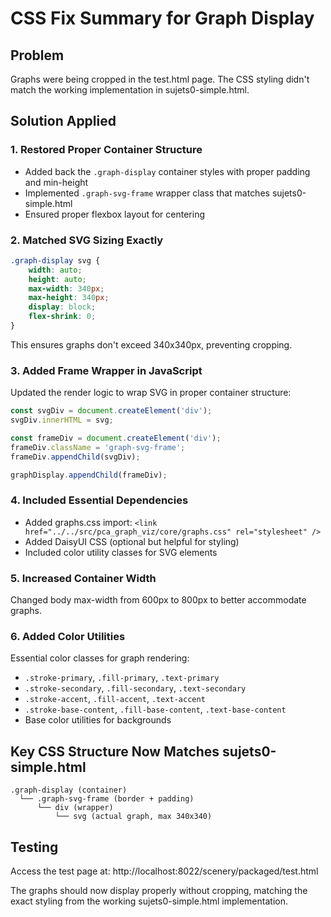 # CSS Fix Summary for Graph Display

## Problem
Graphs were being cropped in the test.html page. The CSS styling didn't match the working implementation in sujets0-simple.html.

## Solution Applied

### 1. **Restored Proper Container Structure**
- Added back the `.graph-display` container styles with proper padding and min-height
- Implemented `.graph-svg-frame` wrapper class that matches sujets0-simple.html
- Ensured proper flexbox layout for centering

### 2. **Matched SVG Sizing Exactly**
```css
.graph-display svg {
    width: auto;
    height: auto;
    max-width: 340px;
    max-height: 340px;
    display: block;
    flex-shrink: 0;
}
```
This ensures graphs don't exceed 340x340px, preventing cropping.

### 3. **Added Frame Wrapper in JavaScript**
Updated the render logic to wrap SVG in proper container structure:
```javascript
const svgDiv = document.createElement('div');
svgDiv.innerHTML = svg;

const frameDiv = document.createElement('div');
frameDiv.className = 'graph-svg-frame';
frameDiv.appendChild(svgDiv);

graphDisplay.appendChild(frameDiv);
```

### 4. **Included Essential Dependencies**
- Added graphs.css import: `<link href="../../src/pca_graph_viz/core/graphs.css" rel="stylesheet" />`
- Added DaisyUI CSS (optional but helpful for styling)
- Included color utility classes for SVG elements

### 5. **Increased Container Width**
Changed body max-width from 600px to 800px to better accommodate graphs.

### 6. **Added Color Utilities**
Essential color classes for graph rendering:
- `.stroke-primary`, `.fill-primary`, `.text-primary`
- `.stroke-secondary`, `.fill-secondary`, `.text-secondary`
- `.stroke-accent`, `.fill-accent`, `.text-accent`
- `.stroke-base-content`, `.fill-base-content`, `.text-base-content`
- Base color utilities for backgrounds

## Key CSS Structure Now Matches sujets0-simple.html

```
.graph-display (container)
  └── .graph-svg-frame (border + padding)
      └── div (wrapper)
          └── svg (actual graph, max 340x340)
```

## Testing
Access the test page at: http://localhost:8022/scenery/packaged/test.html

The graphs should now display properly without cropping, matching the exact styling from the working sujets0-simple.html implementation.
